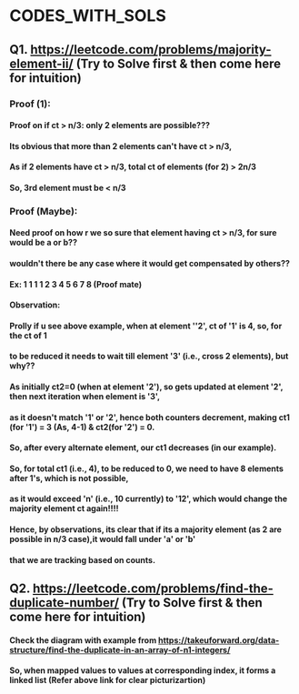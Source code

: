 # CODES_WITH_SOLS

## Q1. https://leetcode.com/problems/majority-element-ii/ (Try to Solve first & then come here for intuition)

### Proof (1):
####                          Proof on if ct > n/3: only 2 elements are possible??? 
####                          Its obvious that more than 2 elements can't have ct > n/3,
####                          As if 2 elements have ct > n/3, total ct of elements (for 2) > 2n/3
####                          So, 3rd element must be < n/3 

### Proof (Maybe):
####                       Need proof on how r we so sure that element having ct > n/3, for sure would be a or b??
####                       wouldn't there be  any case where it would get compensated by others??
####                       Ex: 1 1 1 1 2 3 4 5 6 7 8 (Proof mate)
####                       Observation:
####                       Prolly if u see above example, when at element ''2', ct of '1' is 4, so, for the ct of 1 
####                       to be reduced it needs to wait till element '3' (i.e., cross 2 elements), but why?? 
####                       As initially ct2=0 (when at element '2'), so gets updated at element '2', then next iteration when element is '3',
####                       as it doesn't match '1' or '2', hence both counters decrement, making ct1 (for '1') = 3 (As, 4-1) & ct2(for '2') = 0.
####                       So, after every alternate element, our ct1 decreases (in our example).
####                       So, for total ct1 (i.e., 4), to be reduced to 0, we need to have 8 elements after 1's, which is not possible,
####                       as it would exceed 'n' (i.e., 10 currently) to '12', which would change the majority element ct again!!!!
####                       Hence, by observations, its clear that if its a majority element (as 2 are possible in n/3 case),it would fall under 'a' or 'b'
####                       that we are tracking based on counts.

## Q2. https://leetcode.com/problems/find-the-duplicate-number/ (Try to Solve first & then come here for intuition)
#### Check the diagram with example from https://takeuforward.org/data-structure/find-the-duplicate-in-an-array-of-n1-integers/
#### So, when mapped values to values at corresponding index, it forms a linked list (Refer above link for clear picturizartion)
